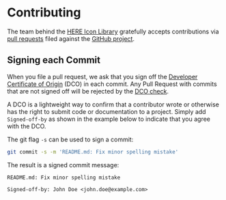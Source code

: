 # Contributing

The team behind the [HERE Icon Library](https://github.com/heremaps/here-icons) gratefully accepts contributions via
[pull requests](https://help.github.com/articles/about-pull-requests/) filed against the
[GitHub project](https://github.com/heremaps/here-icons/pulls).

## Signing each Commit

When you file a pull request, we ask that you sign off the
[Developer Certificate of Origin](https://developercertificate.org/) (DCO) in each commit.
Any Pull Request with commits that are not signed off will be rejected by the
[DCO check](https://probot.github.io/apps/dco/).

A DCO is a lightweight way to confirm that a contributor wrote or otherwise has the right
to submit code or documentation to a project. Simply add `Signed-off-by` as shown in the example below
to indicate that you agree with the DCO.

The git flag `-s` can be used to sign a commit:

```bash
git commit -s -m 'README.md: Fix minor spelling mistake'
```

The result is a signed commit message:

```
README.md: Fix minor spelling mistake

Signed-off-by: John Doe <john.doe@example.com>